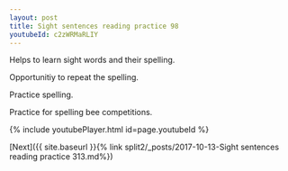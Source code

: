 ```yaml
---
layout: post
title: Sight sentences reading practice 98
youtubeId: c2zWRMaRLIY
---
```

 
 
Helps to learn sight words and their spelling.

Opportunitiy to repeat the spelling. 

Practice spelling. 
 
Practice for spelling bee competitions. 
 
{% include youtubePlayer.html id=page.youtubeId %}
 
 

[Next]({{ site.baseurl }}{% link  split2/_posts/2017-10-13-Sight sentences reading practice 313.md%})
 
